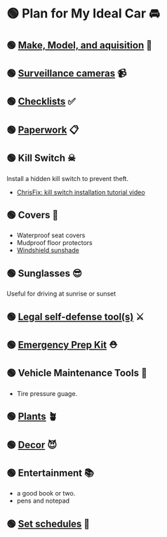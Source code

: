 # 🟢 Plan for My Ideal Car 🚘 

## 🟢 [Make, Model, and aquisition](./make-and-model.md) 🚗 

## 🟢 [Surveillance cameras](./surveillance-cameras.md) 📹 

## 🟢 [Checklists](./checklists) ✅ 

## 🟢 [Paperwork](./paperwork) 📋 

## 🟢 Kill Switch ☠ 
Install a hidden kill switch to prevent theft. 
* [ChrisFix: kill switch installation tutorial video](https://youtu.be/XUhXLsrZiE0)

## 🟢 Covers 🧥 
* Waterproof seat covers
* Mudproof floor protectors
* [Windshield sunshade](https://www.walmart.com/ip/Auto-Drive-Silver-Reflective-Accordion-Sunshade-63-x-28-5-Universal-Fit/941281506?wmlspartner=wlpa&selectedSellerId=0&wl13=576&adid=22222222277941281506_117755028669_12420145346&wmlspartner=wmtlabs&wl0=&wl1=g&wl2=c&wl3=501107745824&wl4=pla-294505072980&wl5=9026548&wl6=&wl7=&wl8=&wl9=pla&wl10=8175035&wl11=local&wl12=941281506&wl13=576&veh=sem_LIA&gclid=CjwKCAjw3ueiBhBmEiwA4BhspEvlO4T9na4NTic3efha8GXyB9btSxbWamHkw4_vBeSbA2iwDfpZShoCZ6IQAvD_BwE&gclsrc=aw.ds)

## 🟢 Sunglasses 😎
Useful for driving at sunrise or sunset

## 🟢 [Legal self-defense tool(s)](./self-defense.md) ⚔ 

## 🟢 [Emergency Prep Kit](./emergency-kit.md) ⛑ 

## 🟢 Vehicle Maintenance Tools 🔧 
* Tire pressure guage.

## 🟢 [Plants](./plants.md) 🪴 

## 🟢 [Decor](./decor.md) 😈

## 🟢 Entertainment 📚
* a good book or two.
* pens and notepad

## 🟢 [Set schedules](./schedules.md) 📆 
